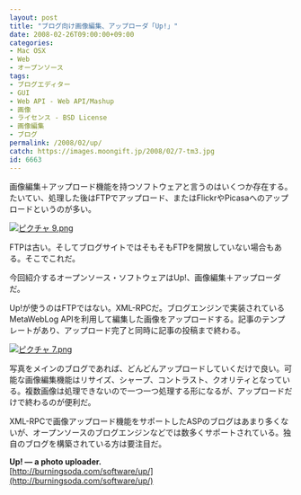 ```yaml
---
layout: post
title: "ブログ向け画像編集、アップローダ「Up!」"
date: 2008-02-26T09:00:00+09:00
categories:
- Mac OSX
- Web
- オープンソース
tags: 
- ブログエディター
- GUI
- Web API - Web API/Mashup
- 画像
- ライセンス - BSD License
- 画像編集
- ブログ
permalink: /2008/02/up/
catch: https://images.moongift.jp/2008/02/7-tm3.jpg
id: 6663
---
```

画像編集＋アップロード機能を持つソフトウェアと言うのはいくつか存在する。たいてい、処理した後はFTPでアップロード、またはFlickrやPicasaへのアップロードというのが多い。   
  
[![ピクチャ 9.png](https://images.moongift.jp/2008/02/9-tm3.jpg)](https://images.moongift.jp/2008/02/93.jpg)  
  
FTPは古い。そしてブログサイトではそもそもFTPを開放していない場合もある。そこでこれだ。   
  
今回紹介するオープンソース・ソフトウェアはUp!、画像編集＋アップローダだ。   
  
<!--more-->  
  
Up!が使うのはFTPではない。XML-RPCだ。ブログエンジンで実装されているMetaWebLog APIを利用して編集した画像をアップロードする。記事のテンプレートがあり、アップロード完了と同時に記事の投稿まで終わる。   
  
[![ピクチャ 7.png](https://images.moongift.jp/2008/02/7-tm3.jpg)](https://images.moongift.jp/2008/02/73.jpg)  
  
写真をメインのブログであれば、どんどんアップロードしていくだけで良い。可能な画像編集機能はリサイズ、シャープ、コントラスト、クオリティとなっている。複数画像は処理できないので一つ一つ処理する形になるが、アップロードだけで終わるのが便利だ。   
  
XML-RPCで画像アップロード機能をサポートしたASPのブログはあまり多くないが、オープンソースのブログエンジンなどでは数多くサポートされている。独自のブログを構築されている方は要注目だ。   
  
**Up! — a photo uploader.**  
[http://burningsoda.com/software/up/](http://burningsoda.com/software/up/)

